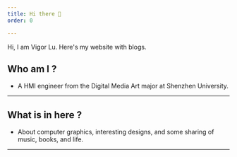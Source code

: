 ```yaml
---
title: Hi there 👋
order: 0

---
```


Hi, I am Vigor Lu. Here's my website with blogs.

## Who am I ?


- A HMI engineer from the Digital Media Art major at Shenzhen University.

---

## What is in here ?

- About computer graphics, interesting designs, and some sharing of music, books, and life.

---
